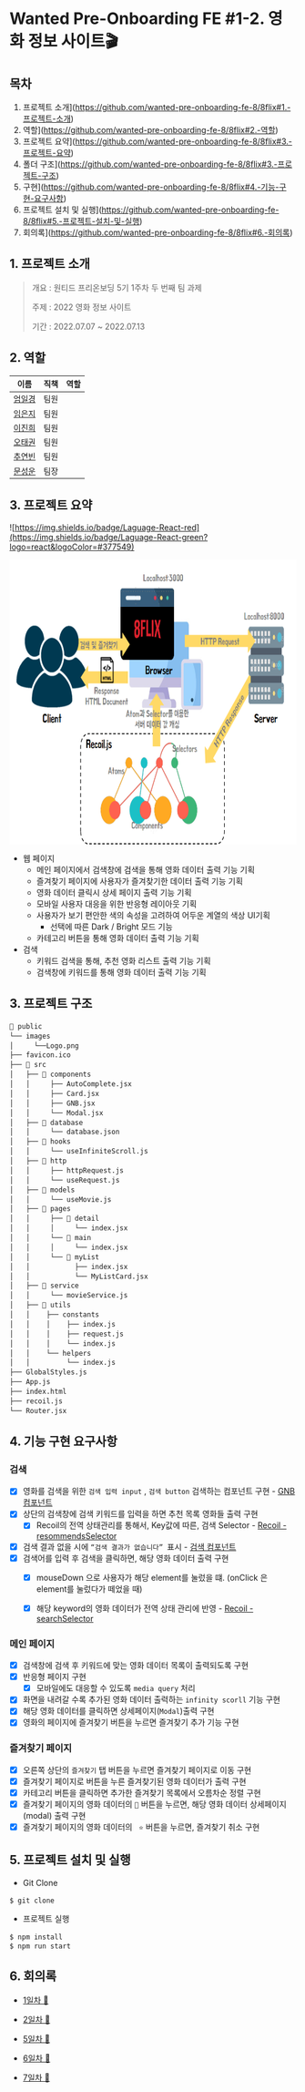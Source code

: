 # Wanted Pre-Onboarding FE  #1-2. 영화 정보 사이트🎬



## 목차

1. 프로젝트 소개](https://github.com/wanted-pre-onboarding-fe-8/8flix#1.-프로젝트-소개)
2. 역할](https://github.com/wanted-pre-onboarding-fe-8/8flix#2.-역할)
3. 프로젝트 요약](https://github.com/wanted-pre-onboarding-fe-8/8flix#3.-프로젝트-요약)
4. 폴더 구조](https://github.com/wanted-pre-onboarding-fe-8/8flix#3.-프로젝트-구조)
5. 구현](https://github.com/wanted-pre-onboarding-fe-8/8flix#4.-기능-구현-요구사항)
6. 프로젝트 설치 및 실행](https://github.com/wanted-pre-onboarding-fe-8/8flix#5.-프로젝트-설치-및-실행)
7. 회의록](https://github.com/wanted-pre-onboarding-fe-8/8flix#6.-회의록)



## 1. 프로젝트 소개

> 개요 : 원티드 프리온보딩 5기 1주차 두 번째 팀 과제 
>
> 주제 :  2022 영화 정보 사이트
>
> 기간 : 2022.07.07 ~ 2022.07.13



## 2. 역할

|                   이름                    | 직책 | 역할 |
| :---------------------------------------: | :--: | :--: |
| [엄일경](https://github.com/sunaerocket)  | 팀원 |      |
| [임은지](https://github.com/salangdung-i) | 팀원 |      |
|    [이진희](https://github.com/bebusl)    | 팀원 |      |
|  [오태권](https://github.com/ohtaekwon)   | 팀원 |      |
|  [추연빈](https://github.com/chuyeonbin)  | 팀원 |      |
| [문성운](https://github.com/corgi-world)  | 팀장 |      |

## 3. 프로젝트 요약

![https://img.shields.io/badge/Laguage-React-red](https://img.shields.io/badge/Laguage-React-green?logo=react&logoColor=#377549)





​          <img align="center" src="https://raw.githubusercontent.com/ohtaekwon/ohtaekwon/master/img/week_1_2.png" width="700" height="500" alt-text="Frontend Roadmap" >



- 웹 페이지
  - 메인 페이지에서 검색창에 검색을 통해 영화 데이터 출력 기능 기획
  - 즐겨찾기 페이지에 사용자가 즐겨찾기한 데이터 출력 기능 기획
  - 영화 데이터 클릭시 상세 페이지 출력 기능 기획
  - 모바일 사용자 대응을 위한 반응형 레이아웃 기획
  - 사용자가 보기 편안한 색의 속성을 고려하여 어두운 계열의 색상 UI기획
    - 선택에 따른 Dark / Bright 모드 기능
  - 카테고리 버튼을 통해 영화 데이터 출력 기능 기획
- 검색
  - 키워드 검색을 통해, 추천 영화 리스트 출력 기능 기획
  - 검색창에 키워드를 통해 영화 데이터 출력 기능 기획

## 3. 프로젝트 구조

```bash
📁 public
└── images
│ 	  └──Logo.png
├── favicon.ico
├── 📁 src
│   ├── 📁 components
│   │     ├── AutoComplete.jsx
│   │     ├── Card.jsx
│   │     ├── GNB.jsx
│   │     └── Modal.jsx
│   ├── 📁 database
│   │     └── database.json
│   ├── 📁 hooks
│   │     └── useInfiniteScroll.js
│   ├── 📁 http
│	│	  ├── httpRequest.js
│   │     └── useRequest.js
│   ├── 📁 models
│   │     └── useMovie.js
│   ├── 📁 pages
│   │     ├── 📁 detail
│   │     │	    └── index.jsx
│   │     └── 📁 main
│   │     │	    └── index.jsx
│   │     └── 📁 myList
│   │		    ├── index.jsx
│   │		    └── MyListCard.jsx
│   ├── 📁 service
│   │     └── movieService.js
│   ├── 📁 utils
│   │    ├── constants
│   │    │    ├── index.js
│	│    │    ├── request.js
│   │    │    └── index.js
│   │    └── helpers
│   │         └── index.js
├── GlobalStyles.js
├── App.js
├── index.html
├── recoil.js
└── Router.jsx

```

## 4. 기능 구현 요구사항

### 검색

- [x] 영화를 검색을 위한  `검색 입력 input` , `검색 button`  검색하는 컴포넌트 구현 - [GNB 컴포넌트](https://github.com/wanted-pre-onboarding-fe-8/8flix/blob/main/src/components/GNB.jsx)
- [x] 상단의 검색창에 검색 키워드를 입력을 하면 추천 목록 영화들 출력 구현
  - [x]  Recoil의 전역 상태관리를 통해서, Key값에 따른, 검색 Selector - [Recoil - resommendsSelector](https://github.com/wanted-pre-onboarding-fe-8/8flix/blob/main/src/recoil.js)

- [x] 검색 결과 없을 시에  `“검색 결과가 없습니다” `표시  - [검색 컴포넌트](https://github.com/wanted-pre-onboarding-fe-8/8flix/blob/main/src/components/AutoComplete.jsx)
- [x] 검색어를 입력 후 검색을 클릭하면, 해당 영화 데이터 출력 구현
  - [x] mouseDown 으로 사용자가 해당 element를 눌렀을 떄.  (onClick 은 element를 눌렀다가 떼었을 때)
  - [x] 해당 keyword의 영화 데이터가 전역 상태 관리에 반영 - [Recoil - searchSelector](https://github.com/wanted-pre-onboarding-fe-8/8flix/blob/main/src/recoil.js)


### 메인 페이지

- [x] 검색창에 검색 후 키워드에 맞는 영화 데이터 목록이 출력되도록 구현 
- [x] 반응형 페이지 구현 
  - [x] 모바일에도 대응할 수 있도록 `media query` 처리
- [x] 화면을 내려갈 수록 추가된 영화 데이터 출력하는 `infinity scorll` 기능 구현
- [x] 해당 영화 데이터를 클릭하면 상세페이지(`Modal`)출력 구현
- [x] 영화의 페이지에 즐겨찾기 버튼을 누르면 즐겨찾기 추가 기능 구현

### 즐겨찾기 페이지

- [x] 오른쪽 상단의 `즐겨찾기` 탭 버튼을 누르면 즐겨찾기 페이지로 이동 구현
- [x] 즐겨찾기 페이지로 버튼을 누른 즐겨찾기된 영화 데이터가 출력 구현
- [x] 카테고리 버튼을 클릭하면 추가한 즐겨찾기 목록에서 오름차순 정렬 구현
- [x] 즐겨찾기 페이지의 영화 데이터의 `🔽` 버튼을 누르면, 해당 영화 데이터 상세페이지(modal) 출력 구현
- [x] 즐겨찾기 페이지의 영화 데이터의 ` ⭐` 버튼을 누르면, 즐겨찾기 취소 구현

## 5. 프로젝트 설치 및 실행

- Git Clone

```
$ git clone
```

- 프로젝트 실행

```
$ npm install
$ npm run start
```

## 6. 회의록

- [1일차 💬](https://www.notion.so/cf4d10bb3b504ab0ae08d1f4b2a53ab1?v=c1a46a3b94eb4f449c8874f9e6b5318d&p=1d0271c19cd341c79222ee33af45e0b8)

- [2일차 💬](https://www.notion.so/cf4d10bb3b504ab0ae08d1f4b2a53ab1?v=c1a46a3b94eb4f449c8874f9e6b5318d&p=5c72054b2c194f388ceff676a4583f12)

- [5일차 💬](https://www.notion.so/cf4d10bb3b504ab0ae08d1f4b2a53ab1?v=c1a46a3b94eb4f449c8874f9e6b5318d&p=a6a98833708a477188bc97cb40b8e358)

- [6일차 💬](https://www.notion.so/cf4d10bb3b504ab0ae08d1f4b2a53ab1?v=c1a46a3b94eb4f449c8874f9e6b5318d&p=e9a1c1787dee4737af18baa49d1f7dd0)

- [7일차 💬](https://www.notion.so/cf4d10bb3b504ab0ae08d1f4b2a53ab1?v=c1a46a3b94eb4f449c8874f9e6b5318d&p=4c43174664584dada9ff4b418f034c20)

  